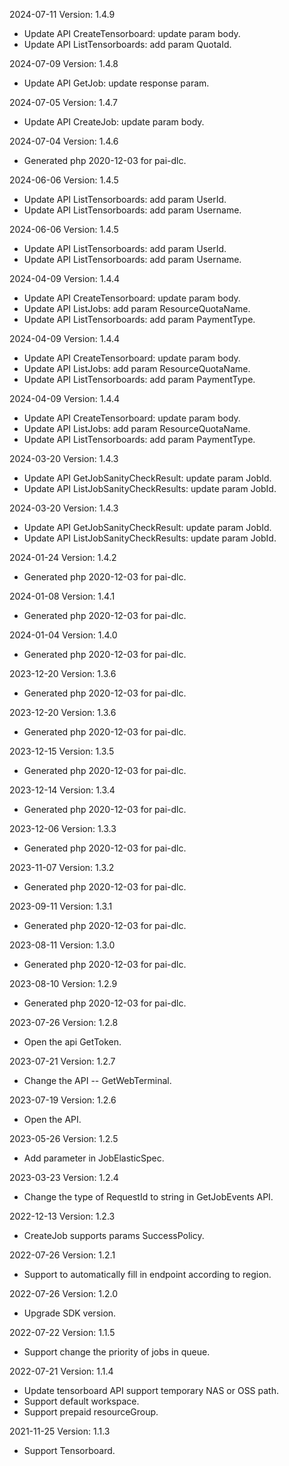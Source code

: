 2024-07-11 Version: 1.4.9
- Update API CreateTensorboard: update param body.
- Update API ListTensorboards: add param QuotaId.


2024-07-09 Version: 1.4.8
- Update API GetJob: update response param.


2024-07-05 Version: 1.4.7
- Update API CreateJob: update param body.


2024-07-04 Version: 1.4.6
- Generated php 2020-12-03 for pai-dlc.

2024-06-06 Version: 1.4.5
- Update API ListTensorboards: add param UserId.
- Update API ListTensorboards: add param Username.


2024-06-06 Version: 1.4.5
- Update API ListTensorboards: add param UserId.
- Update API ListTensorboards: add param Username.


2024-04-09 Version: 1.4.4
- Update API CreateTensorboard: update param body.
- Update API ListJobs: add param ResourceQuotaName.
- Update API ListTensorboards: add param PaymentType.


2024-04-09 Version: 1.4.4
- Update API CreateTensorboard: update param body.
- Update API ListJobs: add param ResourceQuotaName.
- Update API ListTensorboards: add param PaymentType.


2024-04-09 Version: 1.4.4
- Update API CreateTensorboard: update param body.
- Update API ListJobs: add param ResourceQuotaName.
- Update API ListTensorboards: add param PaymentType.


2024-03-20 Version: 1.4.3
- Update API GetJobSanityCheckResult: update param JobId.
- Update API ListJobSanityCheckResults: update param JobId.


2024-03-20 Version: 1.4.3
- Update API GetJobSanityCheckResult: update param JobId.
- Update API ListJobSanityCheckResults: update param JobId.


2024-01-24 Version: 1.4.2
- Generated php 2020-12-03 for pai-dlc.

2024-01-08 Version: 1.4.1
- Generated php 2020-12-03 for pai-dlc.

2024-01-04 Version: 1.4.0
- Generated php 2020-12-03 for pai-dlc.

2023-12-20 Version: 1.3.6
- Generated php 2020-12-03 for pai-dlc.

2023-12-20 Version: 1.3.6
- Generated php 2020-12-03 for pai-dlc.

2023-12-15 Version: 1.3.5
- Generated php 2020-12-03 for pai-dlc.

2023-12-14 Version: 1.3.4
- Generated php 2020-12-03 for pai-dlc.

2023-12-06 Version: 1.3.3
- Generated php 2020-12-03 for pai-dlc.

2023-11-07 Version: 1.3.2
- Generated php 2020-12-03 for pai-dlc.

2023-09-11 Version: 1.3.1
- Generated php 2020-12-03 for pai-dlc.

2023-08-11 Version: 1.3.0
- Generated php 2020-12-03 for pai-dlc.

2023-08-10 Version: 1.2.9
- Generated php 2020-12-03 for pai-dlc.

2023-07-26 Version: 1.2.8
- Open the api GetToken.

2023-07-21 Version: 1.2.7
- Change the API -- GetWebTerminal.

2023-07-19 Version: 1.2.6
- Open the API.

2023-05-26 Version: 1.2.5
- Add parameter in JobElasticSpec.

2023-03-23 Version: 1.2.4
- Change the type of RequestId to string in GetJobEvents API.

2022-12-13 Version: 1.2.3
- CreateJob supports params SuccessPolicy.

2022-07-26 Version: 1.2.1
- Support to automatically fill in endpoint according to region.

2022-07-26 Version: 1.2.0
- Upgrade SDK version.

2022-07-22 Version: 1.1.5
- Support change the priority of jobs in queue.

2022-07-21 Version: 1.1.4
- Update tensorboard API support temporary NAS or OSS path.
- Support default workspace.
- Support prepaid resourceGroup.

2021-11-25 Version: 1.1.3
- Support Tensorboard.

